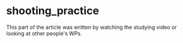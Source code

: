 # shooting_practice
This part of the article was written by watching the studying video or looking at other people's WPs.
